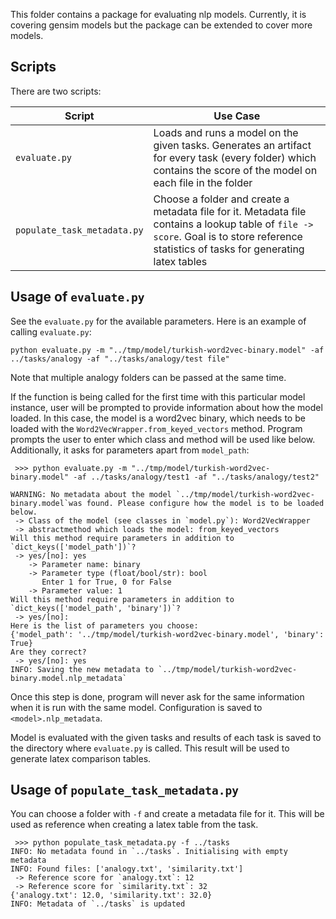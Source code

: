 This folder contains a package for evaluating nlp models. Currently, it is covering gensim models but the package can be extended to cover more models.

## Scripts

There are two scripts:

| Script | Use Case |
| - | - |
| `evaluate.py` | Loads and runs a model on the given tasks. Generates an artifact for every task (every folder) which contains the score of the model on each file in the folder |
| `populate_task_metadata.py` | Choose a folder and create a metadata file for it. Metadata file contains a lookup table of `file -> score`. Goal is to store reference statistics of tasks for generating latex tables |

## Usage of `evaluate.py`

See the `evaluate.py` for the available parameters. Here is an example of calling `evaluate.py`:

```
python evaluate.py -m "../tmp/model/turkish-word2vec-binary.model" -af ../tasks/analogy -af "../tasks/analogy/test file"
```

Note that multiple analogy folders can be passed at the same time.

If the function is being called for the first time with this particular model instance, user will be prompted to provide information about how the model loaded. In this case, the model is a word2vec binary, which needs to be loaded with the `Word2VecWrapper.from_keyed_vectors` method. Program prompts the user to enter which class and method will be used like below. Additionally, it asks for parameters apart from `model_path`:

```
 >>> python evaluate.py -m "../tmp/model/turkish-word2vec-binary.model" -af ../tasks/analogy/test1 -af "../tasks/analogy/test2"

WARNING: No metadata about the model `../tmp/model/turkish-word2vec-binary.model`was found. Please configure how the model is to be loaded below.
 -> Class of the model (see classes in `model.py`): Word2VecWrapper
 -> abstractmethod which loads the model: from_keyed_vectors
Will this method require parameters in addition to `dict_keys(['model_path'])`?
 -> yes/[no]: yes
    -> Parameter name: binary
    -> Parameter type (float/bool/str): bool
       Enter 1 for True, 0 for False
    -> Parameter value: 1
Will this method require parameters in addition to `dict_keys(['model_path', 'binary'])`?
 -> yes/[no]:
Here is the list of parameters you choose:
{'model_path': '../tmp/model/turkish-word2vec-binary.model', 'binary': True}
Are they correct?
 -> yes/[no]: yes
INFO: Saving the new metadata to `../tmp/model/turkish-word2vec-binary.model.nlp_metadata`
```

Once this step is done, program will never ask for the same information when it is run with the same model. Configuration is saved to `<model>.nlp_metadata`.

Model is evaluated with the given tasks and results of each task is saved to the directory where `evaluate.py` is called. This result will be used to generate latex comparison tables.

## Usage of `populate_task_metadata.py`

You can choose a folder with `-f` and create a metadata file for it. This will be used as reference when creating a latex table from the task.

```
 >>> python populate_task_metadata.py -f ../tasks
INFO: No metadata found in `../tasks`. Initialising with empty metadata
INFO: Found files: ['analogy.txt', 'similarity.txt']
 -> Reference score for `analogy.txt`: 12
 -> Reference score for `similarity.txt`: 32
{'analogy.txt': 12.0, 'similarity.txt': 32.0}
INFO: Metadata of `../tasks` is updated
```